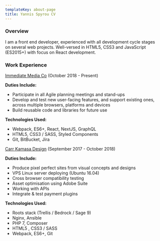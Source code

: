 ```yaml
---
templateKey: about-page
title: Yannis Spyrou CV
---
```

### Overview

I am a front end developer, experienced with all development cycle stages on several web projects. Well-versed in HTML5, CSS3 and JavaScript (ES2015+) with focus on React development.

### Work Experience

[Immediate Media Co](http://www.immediate.co.uk/) (October 2018 - Present)

**Duties Include:**

* Participate in all Agile planning meetings and stand-ups
* Develop and test new user-facing features, and support existing ones, across multiple browsers, platforms and devices
* Build reusable code and libraries for future use

**Technologies Used:**

* Webpack, ES6+, React, NextJS, GraphQL
* HTML5, CSS3 / SASS, Styled Components
* Git, BitBucket, Jira

[Carr Kamasa Design](https://www.carrkamasa.co.uk/) (September 2017 - October 2018)

**Duties Include:**

* Produce pixel perfect sites from visual concepts and designs
* VPS Linux server deploying (Ubuntu 16.04)
* Cross browser compatibility testing
* Asset optimisation using Adobe Suite
* Working with APIs
* Integrate & test payment plugins

**Technologies Used:**

* Roots stack (Trellis / Bedrock / Sage 9)
* Nginx, Ansible
* PHP 7, Composer
* HTML5 , CSS3 / SASS
* Webpack, ES6+, Git

